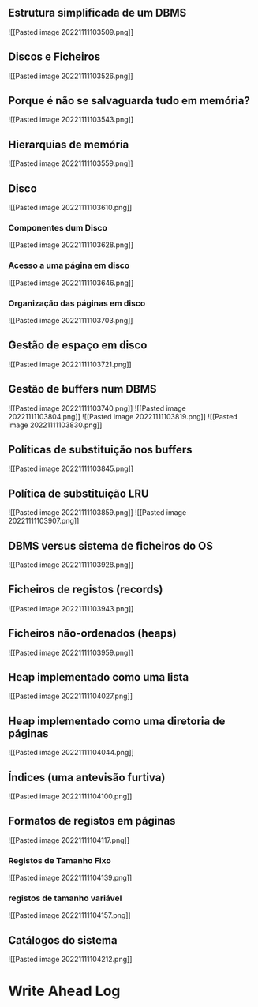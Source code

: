 ## Estrutura simplificada de um DBMS
![[Pasted image 20221111103509.png]]

## Discos e Ficheiros
![[Pasted image 20221111103526.png]]

## Porque é não se salvaguarda tudo em memória?
![[Pasted image 20221111103543.png]]

## Hierarquias de memória
![[Pasted image 20221111103559.png]]

## Disco
![[Pasted image 20221111103610.png]]

### Componentes dum Disco
![[Pasted image 20221111103628.png]]

### Acesso a uma página em disco
![[Pasted image 20221111103646.png]]

### Organização das páginas em disco
![[Pasted image 20221111103703.png]]

## Gestão de espaço em disco
![[Pasted image 20221111103721.png]]

## Gestão de buffers num DBMS
![[Pasted image 20221111103740.png]]
![[Pasted image 20221111103804.png]]
![[Pasted image 20221111103819.png]]
![[Pasted image 20221111103830.png]]

## Políticas de substituição nos buffers
![[Pasted image 20221111103845.png]]

## Política de substituição LRU
![[Pasted image 20221111103859.png]]
![[Pasted image 20221111103907.png]]

## DBMS versus sistema de ficheiros do OS
![[Pasted image 20221111103928.png]]

## Ficheiros de registos (records)
![[Pasted image 20221111103943.png]]

## Ficheiros não-ordenados (heaps)
![[Pasted image 20221111103959.png]]

## Heap implementado como uma lista
![[Pasted image 20221111104027.png]]

## Heap implementado como uma diretoria de páginas
![[Pasted image 20221111104044.png]]

## Índices (uma antevisão furtiva)
![[Pasted image 20221111104100.png]]

## Formatos de registos em páginas
![[Pasted image 20221111104117.png]]

### Registos de Tamanho Fixo
![[Pasted image 20221111104139.png]]

### registos de tamanho variável
![[Pasted image 20221111104157.png]]

## Catálogos do sistema
![[Pasted image 20221111104212.png]]
# Write Ahead Log
